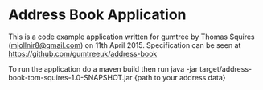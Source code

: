 # Address Book Application

This is a code example application written for gumtree by Thomas Squires (mjollnir8@gmail.com) on 11th April 2015. Specification can be seen at https://github.com/gumtreeuk/address-book

To run the application do a maven build then run java -jar target/address-book-tom-squires-1.0-SNAPSHOT.jar {path to your address data}

